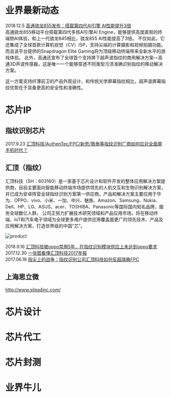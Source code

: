 

# 业界最新动态
2018.12.5 [高通骁龙855发布：搭载第四代AI引擎 AI性能提升3倍](https://baijiahao.baidu.com/s?id=1618958600195905271&wfr=spider&for=pc)<br>
高通骁龙855移动平台搭载第四代多核AI引擎AI Engine，能够提供高度直观的终端侧AI体验，和上一代骁龙845相比，骁龙855 AI性能提高了3倍。
不仅如此，它还集成了全球首款计算机视觉（CV）ISP，支持尖端的计算摄影和视频拍摄功能。而且该平台提供的Snapdragon Elite Gaming将为顶级移动终端带来全新水平的游戏体验。
此外，高通还宣布了全球首个支持屏下超声波指纹的商用解决方案—高通3D声波传感器，这是唯一一个能够穿透不同类型污渍准确识别指纹的移动解决方案。

这一方案支持纤薄前卫的产品外观设计，和传统光学屏幕指纹相比，超声波屏幕指纹优势在于具备更高的安全性和准确性。

# 芯片IP

## 指纹识别芯片
2017.9.23 [汇顶科技/AuthenTec/FPC/新思/敦泰等指纹识别厂商如何应对全面屏手机时代？ ](http://www.eefocus.com/sensor/392785/r0)<br>

## 汇顶（指纹）
汇顶科技（SH：603160）是一家基于芯片设计和软件开发的整体应用解决方案提供商，目前主要面向智能移动终端市场提供领先的人机交互和生物识别解决方案，并已成为安卓阵营全球指纹识别方案第一供应商。产品和解决方案主要应用于华为、OPPO、vivo、小米、一加、中兴、魅族、Amazon、Samsung、Nokia、Dell、HP、LG、ASUS、acer、TOSHIBA、Panasonic等国际国内知名品牌，服务全球数亿人群。
公司正努力扩展技术研究领域和产品应用市场，将在移动终端、IoT和汽车电子领域为全球更多用户提供应用覆盖面更广的领先技术、产品及应用解决方案，打造世界级的中国“芯”。
      
![product](https://www.goodix.com/webimages/2017img02.jpg)<br>

2018.9.16 [汇顶科技被oppo禁用5年，在指纹识别模块供应上未达到oppo要求](https://baijiahao.baidu.com/s?id=1611753594704048667&wfr=spider&for=pc)<br>
2017.12.30 [一张图看懂汇顶科技2017年报](https://baijiahao.baidu.com/s?id=1598814231760895937&wfr=spider&for=pc)<br>
2017.06.18 [指尖上的战争：指纹识别公司汇顶科技如何反超瑞典FPC](http://tech.qq.com/a/20170618/010811.htm)<br>

## 上海思立微
http://www.sileadinc.com/ <br>



# 芯片设计

# 芯片代工

# 芯片封测

# 业界牛儿
